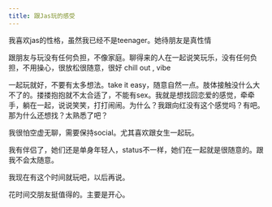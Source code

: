 ```yaml
---
title: 跟Jas玩的感受
---
```

我喜欢jas的性格，虽然我已经不是teenager。她待朋友是真性情

跟朋友与玩没有任何负担，不像家庭。聊得来的人在一起说笑玩乐，没有任何负担，不用操心，很放松很随意，很好 chill out , vibe

一起玩就好，不要有太多想法。take it easy，随意自然一点。肢体接触没什么大不了的。搂搂抱抱就不太合适了，不能有sex。我就是想找回恋爱的感觉，牵牵手，躺在一起，说说笑笑，打打闹闹。为什么？我跟向红没有这个感觉吗？有吧。那为什么还想找？太熟悉了吧？

我很怕空虚无聊，需要保持social。尤其喜欢跟女生一起玩。

我有伴侣了，她们还是单身年轻人，status不一样，她们在一起就是很随意的。跟我不会太随意。

我现在有这个时间就玩吧，以后再说。

花时间交朋友挺值得的。主要是开心。
